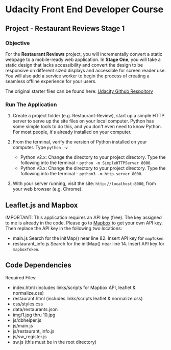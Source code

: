 # Udacity Front End Developer Course

## Project - Restaurant Reviews Stage 1

### Objective

For the **Restaurant Reviews** project, you will incrementally convert a static webpage to a mobile-ready web application. In **Stage One**, you will take a static design that lacks accessibility and convert the design to be responsive on different sized displays and accessible for screen reader use. You will also add a service worker to begin the process of creating a seamless offline experience for your users.

The original starter files can be found here: [Udacity Github Respoitory](https://github.com/udacity/mws-restaurant-stage-1)

### Run The Application

1. Create a project folder (e.g. Restaurant-Review), start up a simple HTTP server to serve up the site files on your local computer. Python has some simple tools to do this, and you don't even need to know Python. For most people, it's already installed on your computer.
2. From the terminal, verify the version of Python installed on your computer.  Type `python -v`
   * Python v2.x: Change the directory to your project directory.  Type the following into the terminal -
    `python -m SimpleHTTPServer 8000`.
   * Python v3.x: Change the directory to your project directory.  Type the following into the terminal -
    `python3 -m http.server 8000`.

3. With your server running, visit the site: `http://localhost:8000`, from your web browser (e.g. Chrome).

## Leaflet.js and Mapbox

IMPORTANT:  This application requires an API key (free).  The key assigned to me is already in the code.  Please go to [Mapbox](https://www.mapbox.com/) to get your own API key.  Then replace the API key in the following two locations:

* main.js  Search for the initMap() near line 82.  Insert API key for `mapToken`
* restaurant_info.js  Search for the initMap() near line 14.  Insert API key for `mapboxToken`.

## Code Dependencies

Required Files:

* index.html (includes links/scripts for Mapbox API, leaflet & normalize.css)
* restaurant.html (includes links/scripts leaflet & normalize.css)
* css/styles.css
* data/restaurants.json
* img/1.jpg thru 10.jpg
* js/dbhelper.js
* js/main.js
* js/restaurant_info.js
* js/sw_register.js
* sw.js (this must be in the root directory)